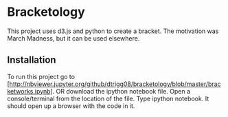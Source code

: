# Bracketology

This project uses d3.js and python to create a bracket.  The motivation was March Madness, but it can be used elsewhere.

## Installation

To run this project go to [http://nbviewer.jupyter.org/github/dtrigg08/bracketology/blob/master/bracketworks.ipynb]. 
OR
download the ipython notebook file.  Open a console/terminal from the location of the file.  Type ipython notebook. It should open up a browser with the code in it.

